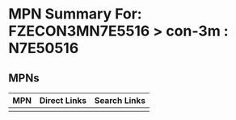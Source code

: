 



# MPN Summary For: FZECON3MN7E5516 > con-3m : N7E50516

## MPNs
  

|MPN|Direct Links|Search Links|
| :--- | :--- | :--- |
||||
